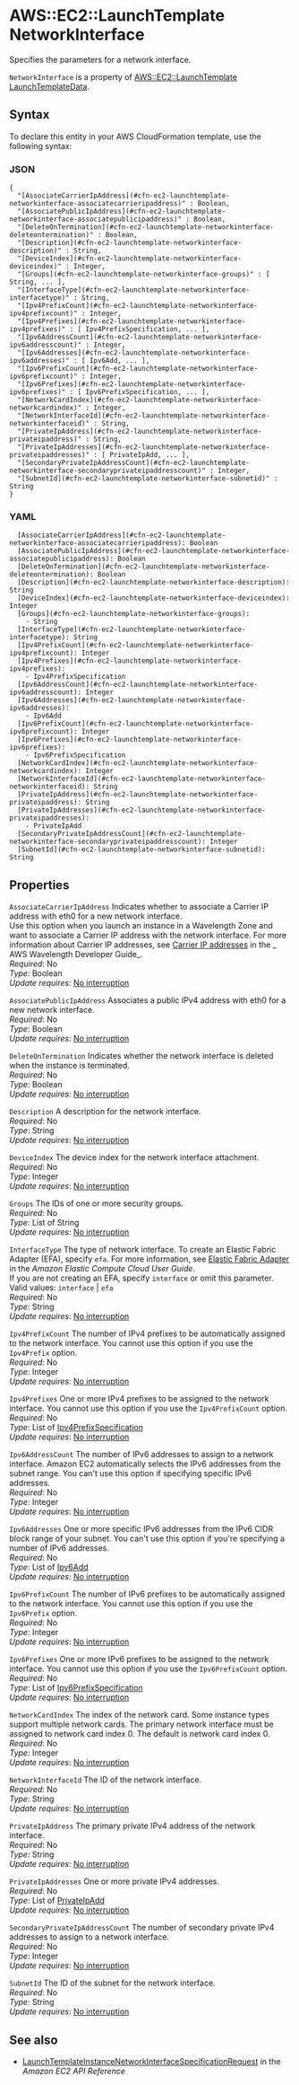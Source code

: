 # AWS::EC2::LaunchTemplate NetworkInterface<a name="aws-properties-ec2-launchtemplate-networkinterface"></a>

Specifies the parameters for a network interface\.

`NetworkInterface` is a property of [AWS::EC2::LaunchTemplate LaunchTemplateData](https://docs.aws.amazon.com/AWSCloudFormation/latest/UserGuide/aws-properties-ec2-launchtemplate-launchtemplatedata.html)\.

## Syntax<a name="aws-properties-ec2-launchtemplate-networkinterface-syntax"></a>

To declare this entity in your AWS CloudFormation template, use the following syntax:

### JSON<a name="aws-properties-ec2-launchtemplate-networkinterface-syntax.json"></a>

```
{
  "[AssociateCarrierIpAddress](#cfn-ec2-launchtemplate-networkinterface-associatecarrieripaddress)" : Boolean,
  "[AssociatePublicIpAddress](#cfn-ec2-launchtemplate-networkinterface-associatepublicipaddress)" : Boolean,
  "[DeleteOnTermination](#cfn-ec2-launchtemplate-networkinterface-deleteontermination)" : Boolean,
  "[Description](#cfn-ec2-launchtemplate-networkinterface-description)" : String,
  "[DeviceIndex](#cfn-ec2-launchtemplate-networkinterface-deviceindex)" : Integer,
  "[Groups](#cfn-ec2-launchtemplate-networkinterface-groups)" : [ String, ... ],
  "[InterfaceType](#cfn-ec2-launchtemplate-networkinterface-interfacetype)" : String,
  "[Ipv4PrefixCount](#cfn-ec2-launchtemplate-networkinterface-ipv4prefixcount)" : Integer,
  "[Ipv4Prefixes](#cfn-ec2-launchtemplate-networkinterface-ipv4prefixes)" : [ Ipv4PrefixSpecification, ... ],
  "[Ipv6AddressCount](#cfn-ec2-launchtemplate-networkinterface-ipv6addresscount)" : Integer,
  "[Ipv6Addresses](#cfn-ec2-launchtemplate-networkinterface-ipv6addresses)" : [ Ipv6Add, ... ],
  "[Ipv6PrefixCount](#cfn-ec2-launchtemplate-networkinterface-ipv6prefixcount)" : Integer,
  "[Ipv6Prefixes](#cfn-ec2-launchtemplate-networkinterface-ipv6prefixes)" : [ Ipv6PrefixSpecification, ... ],
  "[NetworkCardIndex](#cfn-ec2-launchtemplate-networkinterface-networkcardindex)" : Integer,
  "[NetworkInterfaceId](#cfn-ec2-launchtemplate-networkinterface-networkinterfaceid)" : String,
  "[PrivateIpAddress](#cfn-ec2-launchtemplate-networkinterface-privateipaddress)" : String,
  "[PrivateIpAddresses](#cfn-ec2-launchtemplate-networkinterface-privateipaddresses)" : [ PrivateIpAdd, ... ],
  "[SecondaryPrivateIpAddressCount](#cfn-ec2-launchtemplate-networkinterface-secondaryprivateipaddresscount)" : Integer,
  "[SubnetId](#cfn-ec2-launchtemplate-networkinterface-subnetid)" : String
}
```

### YAML<a name="aws-properties-ec2-launchtemplate-networkinterface-syntax.yaml"></a>

```
  [AssociateCarrierIpAddress](#cfn-ec2-launchtemplate-networkinterface-associatecarrieripaddress): Boolean
  [AssociatePublicIpAddress](#cfn-ec2-launchtemplate-networkinterface-associatepublicipaddress): Boolean
  [DeleteOnTermination](#cfn-ec2-launchtemplate-networkinterface-deleteontermination): Boolean
  [Description](#cfn-ec2-launchtemplate-networkinterface-description): String
  [DeviceIndex](#cfn-ec2-launchtemplate-networkinterface-deviceindex): Integer
  [Groups](#cfn-ec2-launchtemplate-networkinterface-groups):
    - String
  [InterfaceType](#cfn-ec2-launchtemplate-networkinterface-interfacetype): String
  [Ipv4PrefixCount](#cfn-ec2-launchtemplate-networkinterface-ipv4prefixcount): Integer
  [Ipv4Prefixes](#cfn-ec2-launchtemplate-networkinterface-ipv4prefixes):
    - Ipv4PrefixSpecification
  [Ipv6AddressCount](#cfn-ec2-launchtemplate-networkinterface-ipv6addresscount): Integer
  [Ipv6Addresses](#cfn-ec2-launchtemplate-networkinterface-ipv6addresses):
    - Ipv6Add
  [Ipv6PrefixCount](#cfn-ec2-launchtemplate-networkinterface-ipv6prefixcount): Integer
  [Ipv6Prefixes](#cfn-ec2-launchtemplate-networkinterface-ipv6prefixes):
    - Ipv6PrefixSpecification
  [NetworkCardIndex](#cfn-ec2-launchtemplate-networkinterface-networkcardindex): Integer
  [NetworkInterfaceId](#cfn-ec2-launchtemplate-networkinterface-networkinterfaceid): String
  [PrivateIpAddress](#cfn-ec2-launchtemplate-networkinterface-privateipaddress): String
  [PrivateIpAddresses](#cfn-ec2-launchtemplate-networkinterface-privateipaddresses):
    - PrivateIpAdd
  [SecondaryPrivateIpAddressCount](#cfn-ec2-launchtemplate-networkinterface-secondaryprivateipaddresscount): Integer
  [SubnetId](#cfn-ec2-launchtemplate-networkinterface-subnetid): String
```

## Properties<a name="aws-properties-ec2-launchtemplate-networkinterface-properties"></a>

`AssociateCarrierIpAddress` <a name="cfn-ec2-launchtemplate-networkinterface-associatecarrieripaddress"></a>
Indicates whether to associate a Carrier IP address with eth0 for a new network interface\.  
Use this option when you launch an instance in a Wavelength Zone and want to associate a Carrier IP address with the network interface\. For more information about Carrier IP addresses, see [Carrier IP addresses](https://docs.aws.amazon.com/wavelength/latest/developerguide/how-wavelengths-work.html#provider-owned-ip) in the _ AWS Wavelength Developer Guide_\.  
_Required_: No  
_Type_: Boolean  
_Update requires_: [No interruption](https://docs.aws.amazon.com/AWSCloudFormation/latest/UserGuide/using-cfn-updating-stacks-update-behaviors.html#update-no-interrupt)

`AssociatePublicIpAddress` <a name="cfn-ec2-launchtemplate-networkinterface-associatepublicipaddress"></a>
Associates a public IPv4 address with eth0 for a new network interface\.  
_Required_: No  
_Type_: Boolean  
_Update requires_: [No interruption](https://docs.aws.amazon.com/AWSCloudFormation/latest/UserGuide/using-cfn-updating-stacks-update-behaviors.html#update-no-interrupt)

`DeleteOnTermination` <a name="cfn-ec2-launchtemplate-networkinterface-deleteontermination"></a>
Indicates whether the network interface is deleted when the instance is terminated\.  
_Required_: No  
_Type_: Boolean  
_Update requires_: [No interruption](https://docs.aws.amazon.com/AWSCloudFormation/latest/UserGuide/using-cfn-updating-stacks-update-behaviors.html#update-no-interrupt)

`Description` <a name="cfn-ec2-launchtemplate-networkinterface-description"></a>
A description for the network interface\.  
_Required_: No  
_Type_: String  
_Update requires_: [No interruption](https://docs.aws.amazon.com/AWSCloudFormation/latest/UserGuide/using-cfn-updating-stacks-update-behaviors.html#update-no-interrupt)

`DeviceIndex` <a name="cfn-ec2-launchtemplate-networkinterface-deviceindex"></a>
The device index for the network interface attachment\.  
_Required_: No  
_Type_: Integer  
_Update requires_: [No interruption](https://docs.aws.amazon.com/AWSCloudFormation/latest/UserGuide/using-cfn-updating-stacks-update-behaviors.html#update-no-interrupt)

`Groups` <a name="cfn-ec2-launchtemplate-networkinterface-groups"></a>
The IDs of one or more security groups\.  
_Required_: No  
_Type_: List of String  
_Update requires_: [No interruption](https://docs.aws.amazon.com/AWSCloudFormation/latest/UserGuide/using-cfn-updating-stacks-update-behaviors.html#update-no-interrupt)

`InterfaceType` <a name="cfn-ec2-launchtemplate-networkinterface-interfacetype"></a>
The type of network interface\. To create an Elastic Fabric Adapter \(EFA\), specify `efa`\. For more information, see [Elastic Fabric Adapter](https://docs.aws.amazon.com/AWSEC2/latest/UserGuide/efa.html) in the _Amazon Elastic Compute Cloud User Guide_\.  
If you are not creating an EFA, specify `interface` or omit this parameter\.  
Valid values: `interface` \| `efa`  
_Required_: No  
_Type_: String  
_Update requires_: [No interruption](https://docs.aws.amazon.com/AWSCloudFormation/latest/UserGuide/using-cfn-updating-stacks-update-behaviors.html#update-no-interrupt)

`Ipv4PrefixCount` <a name="cfn-ec2-launchtemplate-networkinterface-ipv4prefixcount"></a>
The number of IPv4 prefixes to be automatically assigned to the network interface\. You cannot use this option if you use the `Ipv4Prefix` option\.  
_Required_: No  
_Type_: Integer  
_Update requires_: [No interruption](https://docs.aws.amazon.com/AWSCloudFormation/latest/UserGuide/using-cfn-updating-stacks-update-behaviors.html#update-no-interrupt)

`Ipv4Prefixes` <a name="cfn-ec2-launchtemplate-networkinterface-ipv4prefixes"></a>
One or more IPv4 prefixes to be assigned to the network interface\. You cannot use this option if you use the `Ipv4PrefixCount` option\.  
_Required_: No  
_Type_: List of [Ipv4PrefixSpecification](aws-properties-ec2-launchtemplate-ipv4prefixspecification.md)  
_Update requires_: [No interruption](https://docs.aws.amazon.com/AWSCloudFormation/latest/UserGuide/using-cfn-updating-stacks-update-behaviors.html#update-no-interrupt)

`Ipv6AddressCount` <a name="cfn-ec2-launchtemplate-networkinterface-ipv6addresscount"></a>
The number of IPv6 addresses to assign to a network interface\. Amazon EC2 automatically selects the IPv6 addresses from the subnet range\. You can't use this option if specifying specific IPv6 addresses\.  
_Required_: No  
_Type_: Integer  
_Update requires_: [No interruption](https://docs.aws.amazon.com/AWSCloudFormation/latest/UserGuide/using-cfn-updating-stacks-update-behaviors.html#update-no-interrupt)

`Ipv6Addresses` <a name="cfn-ec2-launchtemplate-networkinterface-ipv6addresses"></a>
One or more specific IPv6 addresses from the IPv6 CIDR block range of your subnet\. You can't use this option if you're specifying a number of IPv6 addresses\.  
_Required_: No  
_Type_: List of [Ipv6Add](aws-properties-ec2-launchtemplate-ipv6add.md)  
_Update requires_: [No interruption](https://docs.aws.amazon.com/AWSCloudFormation/latest/UserGuide/using-cfn-updating-stacks-update-behaviors.html#update-no-interrupt)

`Ipv6PrefixCount` <a name="cfn-ec2-launchtemplate-networkinterface-ipv6prefixcount"></a>
The number of IPv6 prefixes to be automatically assigned to the network interface\. You cannot use this option if you use the `Ipv6Prefix` option\.  
_Required_: No  
_Type_: Integer  
_Update requires_: [No interruption](https://docs.aws.amazon.com/AWSCloudFormation/latest/UserGuide/using-cfn-updating-stacks-update-behaviors.html#update-no-interrupt)

`Ipv6Prefixes` <a name="cfn-ec2-launchtemplate-networkinterface-ipv6prefixes"></a>
One or more IPv6 prefixes to be assigned to the network interface\. You cannot use this option if you use the `Ipv6PrefixCount` option\.  
_Required_: No  
_Type_: List of [Ipv6PrefixSpecification](aws-properties-ec2-launchtemplate-ipv6prefixspecification.md)  
_Update requires_: [No interruption](https://docs.aws.amazon.com/AWSCloudFormation/latest/UserGuide/using-cfn-updating-stacks-update-behaviors.html#update-no-interrupt)

`NetworkCardIndex` <a name="cfn-ec2-launchtemplate-networkinterface-networkcardindex"></a>
The index of the network card\. Some instance types support multiple network cards\. The primary network interface must be assigned to network card index 0\. The default is network card index 0\.  
_Required_: No  
_Type_: Integer  
_Update requires_: [No interruption](https://docs.aws.amazon.com/AWSCloudFormation/latest/UserGuide/using-cfn-updating-stacks-update-behaviors.html#update-no-interrupt)

`NetworkInterfaceId` <a name="cfn-ec2-launchtemplate-networkinterface-networkinterfaceid"></a>
The ID of the network interface\.  
_Required_: No  
_Type_: String  
_Update requires_: [No interruption](https://docs.aws.amazon.com/AWSCloudFormation/latest/UserGuide/using-cfn-updating-stacks-update-behaviors.html#update-no-interrupt)

`PrivateIpAddress` <a name="cfn-ec2-launchtemplate-networkinterface-privateipaddress"></a>
The primary private IPv4 address of the network interface\.  
_Required_: No  
_Type_: String  
_Update requires_: [No interruption](https://docs.aws.amazon.com/AWSCloudFormation/latest/UserGuide/using-cfn-updating-stacks-update-behaviors.html#update-no-interrupt)

`PrivateIpAddresses` <a name="cfn-ec2-launchtemplate-networkinterface-privateipaddresses"></a>
One or more private IPv4 addresses\.  
_Required_: No  
_Type_: List of [PrivateIpAdd](aws-properties-ec2-launchtemplate-privateipadd.md)  
_Update requires_: [No interruption](https://docs.aws.amazon.com/AWSCloudFormation/latest/UserGuide/using-cfn-updating-stacks-update-behaviors.html#update-no-interrupt)

`SecondaryPrivateIpAddressCount` <a name="cfn-ec2-launchtemplate-networkinterface-secondaryprivateipaddresscount"></a>
The number of secondary private IPv4 addresses to assign to a network interface\.  
_Required_: No  
_Type_: Integer  
_Update requires_: [No interruption](https://docs.aws.amazon.com/AWSCloudFormation/latest/UserGuide/using-cfn-updating-stacks-update-behaviors.html#update-no-interrupt)

`SubnetId` <a name="cfn-ec2-launchtemplate-networkinterface-subnetid"></a>
The ID of the subnet for the network interface\.  
_Required_: No  
_Type_: String  
_Update requires_: [No interruption](https://docs.aws.amazon.com/AWSCloudFormation/latest/UserGuide/using-cfn-updating-stacks-update-behaviors.html#update-no-interrupt)

## See also<a name="aws-properties-ec2-launchtemplate-networkinterface--seealso"></a>

- [ LaunchTemplateInstanceNetworkInterfaceSpecificationRequest](https://docs.aws.amazon.com/AWSEC2/latest/APIReference/API_LaunchTemplateInstanceNetworkInterfaceSpecificationRequest.html) in the _Amazon EC2 API Reference_

